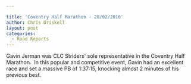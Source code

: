 ```yaml
---

title: 'Coventry Half Marathon - 28/02/2016'
author: Chris Driskell
layout: post
categories:
  - Road Reports
---
```


Gavin Jerman was CLC Striders' sole representative in the Coventry Half Marathon.  In this popular and competitive event, Gavin had an excellent race and set a massive PB of 1:37:15, knocking almost 2 minutes of his previous best.
